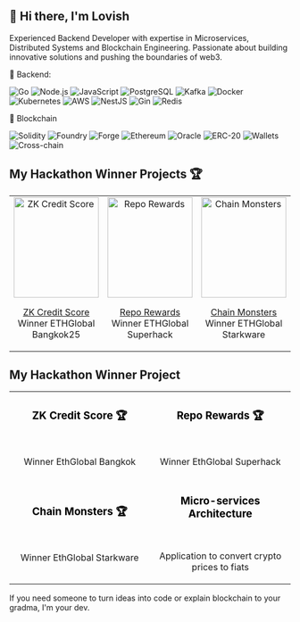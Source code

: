 ## 👋 Hi there, I'm Lovish
Experienced Backend Developer with expertise in Microservices, Distributed Systems and Blockchain Engineering. Passionate about building innovative solutions and pushing the boundaries of web3.

🚀 Backend:

![Go](https://img.shields.io/badge/Code-Golang-informational?style=flat&logo=go&color=00ADD8)
![Node.js](https://img.shields.io/badge/Code-Node.js-informational?style=flat&logo=node.js&color=339933)
![JavaScript](https://img.shields.io/badge/Code-JavaScript-informational?style=flat&logo=javascript&color=F7DF1E)
![PostgreSQL](https://img.shields.io/badge/Database-PostgreSQL-informational?style=flat&logo=postgresql&color=336791)
![Kafka](https://img.shields.io/badge/Messaging-Kafka-informational?style=flat&logo=apache-kafka&color=231F20)
![Docker](https://img.shields.io/badge/Tool-Docker-informational?style=flat&logo=docker&color=2496ED)
![Kubernetes](https://img.shields.io/badge/Tool-Kubernetes-informational?style=flat&logo=kubernetes&color=326CE5)
![AWS](https://img.shields.io/badge/Cloud-AWS-informational?style=flat&logo=amazon-aws&color=232F3E)
![NestJS](https://img.shields.io/badge/Framework-Nest.js-informational?style=flat&logo=nestjs&color=E0234E)
![Gin](https://img.shields.io/badge/Framework-Gin-informational?style=flat&logo=go&color=00ADD8)
![Redis](https://img.shields.io/badge/Cache-Redis-informational?style=flat&logo=redis&color=DC382D)

🔗 Blockchain

![Solidity](https://img.shields.io/badge/Code-Solidity-informational?style=flat&logo=solidity&color=363636)
![Foundry](https://img.shields.io/badge/Framework-Foundry-informational?style=flat&logo=ethereum&color=3C3C3D)
![Forge](https://img.shields.io/badge/Tool-Forge-informational?style=flat&logo=ethereum&color=3C3C3D)
![Ethereum](https://img.shields.io/badge/Dev-Ethereum-informational?style=flat&logo=ethereum&color=3C3C3D)
![Oracle](https://img.shields.io/badge/Dev-Oracle-informational?style=flat&logo=chainlink&color=375BD2)
![ERC-20](https://img.shields.io/badge/Token-ERC--20-informational?style=flat&logo=ethereum&color=3C3C3D)
![Wallets](https://img.shields.io/badge/Dev-Custodial_Wallets-informational?style=flat&logo=bitcoin&color=F7931A)
![Cross-chain](https://img.shields.io/badge/Dev-Cross--chain-informational?style=flat&logo=ethereum&color=3C3C3D)

## My Hackathon Winner Projects 🏆

<div align="center">
  <table>
    <tr>
      <td width="33%">
        <div align="center">
          <img src="https://raw.githubusercontent.com/ritiklakhwani/zk-credit-score-eth-global-bangkok/main/preview.png" alt="ZK Credit Score" width="100%" height="180px"/>
          <p align="center">
            <a href="https://ethglobal.com/showcase/zk-credit-score-pa7r4" target="_blank">ZK Credit Score</a></br>
          Winner ETHGlobal Bangkok25</p>
        </div>
      </td>
      <td width="33%">
        <div align="center">
          <img src="https://raw.githubusercontent.com/Krane-Apps/repo-rewards-superhack-2024/main/preview.png" alt="Repo Rewards" width="100%" height="180px"/>
          <p align="center">
            <a href="https://ethglobal.com/showcase/repo-rewards-su0bh" target="_blank">Repo Rewards</a></br>
          Winner ETHGlobal Superhack</p>
        </div>
      </td>
      <td width="33%">
        <div align="center">
          <img src="https://raw.githubusercontent.com/Krane-Apps/chain-monsters/main/preview.png" alt="Chain Monsters" width="100%" height="180px"/>
          <p align="center">
            <a href="https://ethglobal.com/showcase/chain-monsters-o26dw" target="_blank">Chain Monsters</a></br>
          Winner ETHGlobal Starkware</p>
        </div>
      </td>
    </tr>
  </table>
</div>

## My Hackathon Winner Project
<div align="left">
  <table>
    <tr>
      <td width="50%">
        <h3 align="center">
          <a href="https://github.com/ritiklakhwani/zk-credit-score-eth-global-bangkok" target="_blank" style="color: black; text-decoration: none;">ZK Credit Score 🏆</a>
        </h3>
        <div align="center">  
          <br>
          <p>Winner EthGlobal Bangkok</p>
        </div>
      </td>
      <td width="50%">
        <h3 align="center">
          <a href="https://github.com/Krane-Apps/repo-rewards-superhack-2024" target="_blank" style="color: black; text-decoration: none;">Repo Rewards 🏆</a>
        </h3>
        <div align="center">  
          <br>
          <p>Winner EthGlobal Superhack</p>
        </div>
      </td>
    </tr>
    <tr>
      <td width="50%">
        <h3 align="center">
          <a href="https://github.com/Krane-Apps/chain-monsters" target="_blank" style="color: black; text-decoration: none;">Chain Monsters 🏆</a>
        </h3>
        <div align="center">  
          <br>
          <p>Winner EthGlobal Starkware</p>
        </div>
      </td>
      <td width="50%">
        <h3 align="center">
          <a href="https://github.com/LovishB/crypto-converter" target="_blank" style="color: black; text-decoration: none;">Micro-services Architecture</a>
        </h3>
        <div align="center">  
          <br>
          <p>Application to convert crypto prices to fiats</p>
        </div>
      </td>
    </tr>
  </table>
</div>




If you need someone to turn ideas into code or explain blockchain to your gradma, I'm your dev.
